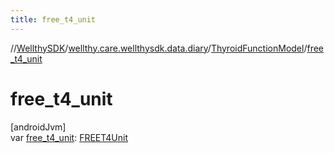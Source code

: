 ```yaml
---
title: free_t4_unit
---
```

//[WellthySDK](../../../index.html)/[wellthy.care.wellthysdk.data.diary](../index.html)/[ThyroidFunctionModel](index.html)/[free_t4_unit](free_t4_unit.html)



# free_t4_unit



[androidJvm]\
var [free_t4_unit](free_t4_unit.html): [FREET4Unit](../-f-r-e-e-t4-unit/index.html)





